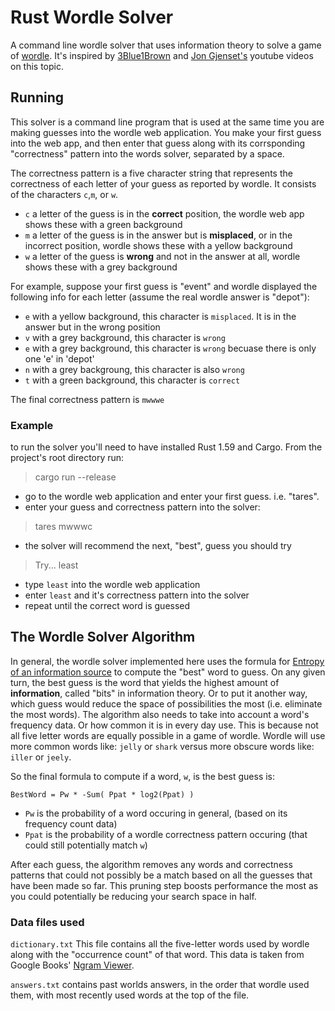 # Rust Wordle Solver
A command line wordle solver that uses information theory to solve a game of [wordle](https://www.nytimes.com/games/wordle/index.html). 
It's inspired by [3Blue1Brown](https://www.youtube.com/watch?v=v68zYyaEmEA) and
[Jon Gjenset's](https://www.youtube.com/watch?v=doFowk4xj7Q) youtube videos on this topic.

## Running
This solver is a command line program that is used at the same time you are making guesses into the wordle web application.
You make your first guess into the web app, and then enter that guess along with its corrsponding "correctness" pattern
into the words solver, separated by a space. 

The correctness pattern is a five character string that represents the correctness of each letter of your guess as reported by wordle.
It consists of the characters `c`,`m`, or `w`.
- `c` a letter of the guess is in the **correct** position, the wordle web app shows these with a green background
- `m` a letter of the guess is in the answer but is **misplaced**, or in the incorrect position, wordle shows these with a yellow background
- `w` a letter of the guess is **wrong** and not in the answer at all, wordle shows these with a grey background

For example, suppose your first guess is "event" and wordle displayed the following info for each letter (assume the real wordle answer is "depot"):
- `e` with a yellow background, this character is `misplaced`. It is in the answer but in the wrong position
- `v` with a grey background, this character is `wrong`
- `e` with a grey background, this character is `wrong` becuase there is only one 'e' in 'depot'
- `n` with a grey backgroung, this character is also `wrong`
- `t` with a green background, this character is `correct`

The final correctness pattern is `mwwwe`

### Example
to run the solver you'll need to have installed Rust 1.59 and Cargo.
From the project's root directory run:

> cargo run --release

- go to the wordle web application and enter your first guess. i.e. "tares".
- enter your guess and correctness pattern into the solver:
> tares mwwwc

- the solver will recommend the next, "best", guess you should try
> Try... least
- type `least` into the wordle web application
- enter `least` and it's correctness pattern into the solver
- repeat until the correct word is guessed



## The Wordle Solver Algorithm
In general, the wordle solver implemented here uses the formula for
[Entropy of an information source](https://en.wikipedia.org/wiki/Information_theory#Entropy_of_an_information_source) to
compute the "best" word to guess. 
On any given turn, the best guess is the word that yields the highest amount of **information**, called "bits" in information theory.
Or to put it another way, which guess would reduce the space of possibilities the most (i.e. eliminate the most words).
The algorithm also needs to take into account a word's frequency data. Or how common it is in every day use. This is because not all
five letter words are equally possible in a game of wordle. Wordle will use more common words like: `jelly` or `shark` 
versus more obscure words like: `iller` or `jeely`.


So the final formula to compute if a word, `w`, is the best guess is: 

`BestWord = Pw * -Sum( Ppat * log2(Ppat) )`
- `Pw` is the probability of a word occuring in general, (based on its frequency count data)
- `Ppat` is the probability of a wordle correctness pattern occuring (that could still potentially match `w`)


After each guess, the algorithm removes any words and correctness patterns that could not possibly be a match based on all the guesses that
have been made so far. This pruning step boosts performance the most as you could potentially be reducing your search space in half.


### Data files used
`dictionary.txt` This file contains all the five-letter words used by wordle along with the "occurrence count" of that word.
This data is taken from Google Books' [Ngram Viewer](https://storage.googleapis.com/books/ngrams/books/datasetsv3.html).


`answers.txt` contains past worlds answers, in the order that wordle used them, with most recently used words at the top of the file.
